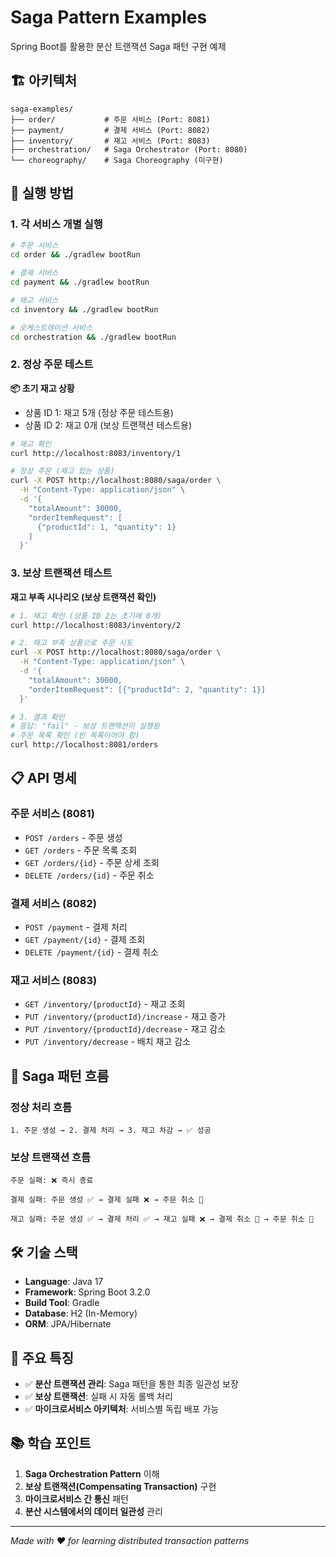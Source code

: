 # Saga Pattern Examples

Spring Boot를 활용한 분산 트랜잭션 Saga 패턴 구현 예제

## 🏗️ 아키텍처

```
saga-examples/
├── order/           # 주문 서비스 (Port: 8081)
├── payment/         # 결제 서비스 (Port: 8082)
├── inventory/       # 재고 서비스 (Port: 8083)
├── orchestration/   # Saga Orchestrator (Port: 8080)
└── choreography/    # Saga Choreography (미구현)
```

## 🚀 실행 방법

### 1. 각 서비스 개별 실행
```bash
# 주문 서비스
cd order && ./gradlew bootRun

# 결제 서비스
cd payment && ./gradlew bootRun

# 재고 서비스
cd inventory && ./gradlew bootRun

# 오케스트레이션 서비스
cd orchestration && ./gradlew bootRun
```

### 2. 정상 주문 테스트

**📦 초기 재고 상황**
- 상품 ID 1: 재고 5개 (정상 주문 테스트용)
- 상품 ID 2: 재고 0개 (보상 트랜잭션 테스트용)

```bash
# 재고 확인
curl http://localhost:8083/inventory/1

# 정상 주문 (재고 있는 상품)
curl -X POST http://localhost:8080/saga/order \
  -H "Content-Type: application/json" \
  -d '{
    "totalAmount": 30000,
    "orderItemRequest": [
      {"productId": 1, "quantity": 1}
    ]
  }'
```

### 3. 보상 트랜잭션 테스트

**재고 부족 시나리오 (보상 트랜잭션 확인)**
```bash
# 1. 재고 확인 (상품 ID 2는 초기에 0개)
curl http://localhost:8083/inventory/2

# 2. 재고 부족 상품으로 주문 시도
curl -X POST http://localhost:8080/saga/order \
  -H "Content-Type: application/json" \
  -d '{
    "totalAmount": 30000,
    "orderItemRequest": [{"productId": 2, "quantity": 1}]
  }'

# 3. 결과 확인
# 응답: "fail" - 보상 트랜잭션이 실행됨
# 주문 목록 확인 (빈 목록이어야 함)
curl http://localhost:8081/orders
```

## 📋 API 명세

### 주문 서비스 (8081)
- `POST /orders` - 주문 생성
- `GET /orders` - 주문 목록 조회
- `GET /orders/{id}` - 주문 상세 조회
- `DELETE /orders/{id}` - 주문 취소

### 결제 서비스 (8082)
- `POST /payment` - 결제 처리
- `GET /payment/{id}` - 결제 조회
- `DELETE /payment/{id}` - 결제 취소

### 재고 서비스 (8083)
- `GET /inventory/{productId}` - 재고 조회
- `PUT /inventory/{productId}/increase` - 재고 증가
- `PUT /inventory/{productId}/decrease` - 재고 감소
- `PUT /inventory/decrease` - 배치 재고 감소

## 🔄 Saga 패턴 흐름

### 정상 처리 흐름
```
1. 주문 생성 → 2. 결제 처리 → 3. 재고 차감 → ✅ 성공
```

### 보상 트랜잭션 흐름
```
주문 실패: ❌ 즉시 종료

결제 실패: 주문 생성 ✅ → 결제 실패 ❌ → 주문 취소 🔄

재고 실패: 주문 생성 ✅ → 결제 처리 ✅ → 재고 실패 ❌ → 결제 취소 🔄 → 주문 취소 🔄
```

## 🛠️ 기술 스택

- **Language**: Java 17
- **Framework**: Spring Boot 3.2.0
- **Build Tool**: Gradle
- **Database**: H2 (In-Memory)
- **ORM**: JPA/Hibernate

## 📝 주요 특징

- ✅ **분산 트랜잭션 관리**: Saga 패턴을 통한 최종 일관성 보장
- ✅ **보상 트랜잭션**: 실패 시 자동 롤백 처리
- ✅ **마이크로서비스 아키텍처**: 서비스별 독립 배포 가능

## 📚 학습 포인트

1. **Saga Orchestration Pattern** 이해
2. **보상 트랜잭션(Compensating Transaction)** 구현
3. **마이크로서비스 간 통신** 패턴
4. **분산 시스템에서의 데이터 일관성** 관리

---
*Made with ❤️ for learning distributed transaction patterns*